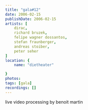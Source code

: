 ```yaml
---
title: "gala#12"
date: 2006-02-15
publishDate: 2006-02-15
artists: [
    dirac,
    richard bruzek,
    felipe wagner dossantos,
    stefan fraunberger,
    andreas stoiber,
    peter seher
]
location: {
    name: "dietheater"

}
photos:
tags: [gala]
recordings: []
---
```

live video processing by benoit martin
